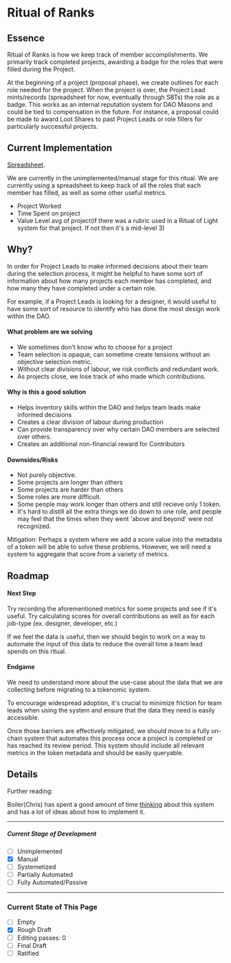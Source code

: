# Ritual of Ranks

## Essence

Ritual of Ranks is how we keep track of member accomplishments. We primarily track completed projects, awarding a badge for the roles that were filled during the Project.

At the beginning of a project (proposal phase), we create outlines for each role needed for the project. When the project is over, the Project Lead mints/records (spreadsheet for now, eventually through SBTs) the role as a badge. This works as an internal reputation system for DAO Masons and could be tied to compensation in the future. For instance, a proposal could be made to award Loot Shares to past Project Leads or role fillers for particularly successful projects.

## Current Implementation

[Spreadsheet](https://docs.google.com/spreadsheets/d/1dOYDqJTV5oJSYJo64eZbIqWJFmTqWHtDQcHmz-31DOU/edit?usp=sharing).

We are currently in the unimplemented/manual stage for this ritual. We are currently using a spreadsheet to keep track of all the roles that each member has filled, as well as some other useful metrics.

- Project Worked
- Time Spent on project
- Value Level avg of project(if there was a rubric used in a Ritual of Light system for that project. If not then it's a mid-level 3)

## Why?

In order for Project Leads to make informed decisions about their team during the selection process, it might be helpful to have some sort of information about how many projects each member has completed, and how many they have completed under a certain role.

For example, if a Project Leads is looking for a designer, it would useful to have some sort of resource to identify who has done the most design work within the DAO.

#### What problem are we solving

- We sometimes don't know who to choose for a project
- Team selection is opaque, can sometime create tensions without an objective selection metric.
- Without clear divisions of labour, we risk conflicts and redundant work.
- As projects close, we lose track of who made which contributions.

#### Why is this a good solution

- Helps inventory skills within the DAO and helps team leads make informed decisions
- Creates a clear division of labour during production
- Can provide transparency over why certain DAO members are selected over others.
- Creates an additional non-financial reward for Contributors

#### Downsides/Risks

- Not purely objective.
- Some projects are longer than others
- Some projects are harder than others
- Some roles are more difficult.
- Some people may work longer than others and still recieve only 1 token.
- It's hard to distill all the extra things we do down to one role, and people may feel that the times when they went 'above and beyond' were not recognized.

Mitigation: Perhaps a system where we add a score value into the metadata of a token will be able to solve these problems. However, we will need a system to aggregate that score from a variety of metrics.

## Roadmap

#### Next Step

Try recording the aforementioned metrics for some projects and see if it's useful. Try calculating scores for overall contributions as well as for each job-type (ex. designer, developer, etc.)

If we feel the data is useful, then we should begin to work on a way to automate the input of this data to reduce the overall time a team lead spends on this ritual.

#### Endgame

We need to understand more about the use-case about the data that we are collecting before migrating to a tokenomic system.

To encourage widespread adoption, it's crucial to minimize friction for team leads when using the system and ensure that the data they need is easily accessible.

Once those barriers are effectively mitigated, we should move to a fully on-chain system that automates this process once a project is completed or has reached its review period. This system should include all relevant metrics in the token metadata and should be easily queryable.

## Details

Further reading:

Boiler(Chris) has spent a good amount of time [thinking](https://hackmd.io/@DAOMasons/H1oqJ3oqj) about this system and has a lot of ideas about how to implement it.

---

##### Current Stage of Development

- [ ] Unimplemented
- [x] Manual
- [ ] Systemetized
- [ ] Partially Automated
- [ ] Fully Automated/Passive

---

### Current State of This Page

- [ ] Empty
- [x] Rough Draft
- [ ] Editing passes: 0
- [ ] Final Draft
- [ ] Ratified
